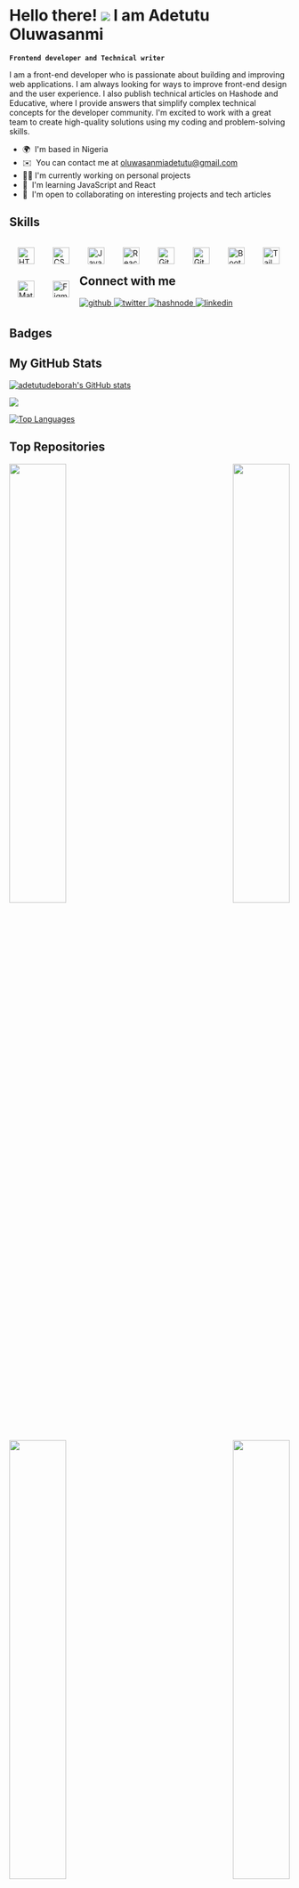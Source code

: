 # Hello there! ![](https://user-images.githubusercontent.com/18350557/176309783-0785949b-9127-417c-8b55-ab5a4333674e.gif) I am Adetutu Oluwasanmi

**`Frontend developer and Technical writer`**

I am a front-end developer who is passionate about building and improving web applications. I am always looking for ways to improve front-end design and the user experience. I also publish technical articles on Hashode and Educative, where I provide answers that simplify complex technical concepts for the developer community. I'm excited to work with a great team to create high-quality solutions using my coding and problem-solving skills.

* 🌍  I'm based in Nigeria
* ✉️  You can contact me at [oluwasanmiadetutu@gmail.com](mailto:oluwasanmiadetutu@gmail.com)
* 👩‍💻  I'm currently working on personal projects
* 🧠  I'm learning JavaScript and React
* 🤝  I'm open to collaborating on interesting projects and tech articles

## Skills

<p align="left">
<img align="left" alt="HTML" width="30px" style="padding:15px;" src="https://cdn.jsdelivr.net/gh/devicons/devicon/icons/html5/html5-plain.svg" />
<img align="left" alt="CSS" width="30px" style="padding:15px;" src="https://cdn.jsdelivr.net/gh/devicons/devicon/icons/css3/css3-plain.svg" />
<img align="left" alt="JavaScript" width="30px" style="padding:15px;" src="https://cdn.jsdelivr.net/gh/devicons/devicon/icons/javascript/javascript-plain.svg" />
<img align="left" alt="React" width="30px" style="padding:15px;" src="https://cdn.jsdelivr.net/gh/devicons/devicon/icons/react/react-original.svg" />
<img align="left" alt="Git" width="30px" style="padding:15px;" src="https://cdn.jsdelivr.net/gh/devicons/devicon/icons/git/git-original.svg" />
<img align="left" alt="GitHub" width="30px" style="padding:15px;" src="https://cdn.jsdelivr.net/gh/devicons/devicon/icons/github/github-original.svg" />
<img align="left" alt="Bootstrap" width="30px" style="padding:15px;" src="https://cdn.jsdelivr.net/gh/devicons/devicon/icons/bootstrap/bootstrap-plain.svg" />
<img align="left" alt="Tailwind" width="30px" style="padding:15px;" src="https://cdn.jsdelivr.net/gh/devicons/devicon/icons/tailwindcss/tailwindcss-plain.svg" />
<img align="left" alt="Material UI" width="30px" style="padding:15px;" src="https://cdn.jsdelivr.net/gh/devicons/devicon/icons/materialui/materialui-original.svg" />
<img align="left" alt="Figma" width="30px" style="padding:15px;" src="https://cdn.jsdelivr.net/gh/devicons/devicon/icons/figma/figma-original.svg" />      
</p>
<br />
<br />

## Connect with me  
<div align="left">
<a href="https://github.com/adetutudeborah" target="_blank">
<img src=https://img.shields.io/badge/github-%2324292e.svg?&style=for-the-badge&logo=github&logoColor=white alt=github style="margin-bottom: 5px;" />
</a>
<a href="https://twitter.com/adetutuoluwa2" target="_blank">
<img src=https://img.shields.io/badge/twitter-%2300acee.svg?&style=for-the-badge&logo=twitter&logoColor=white alt=twitter style="margin-bottom: 5px;" />
</a>
<a href="https://hashnode.com/@https://adetutu.hashnode.dev/" target="_blank">
<img src=https://img.shields.io/badge/hashnode-%232962FF.svg?&style=for-the-badge&logo=hashnode&logoColor=white alt=hashnode style="margin-bottom: 5px;" />
</a>
<a href="https://linkedin.com/in/https://www.linkedin.com/in/adetutu-oluwasanmi/" target="_blank">
<img src=https://img.shields.io/badge/linkedin-%231E77B5.svg?&style=for-the-badge&logo=linkedin&logoColor=white alt=linkedin style="margin-bottom: 5px;" />
</a>  
</div>

## Badges

## <b>My GitHub Stats</b>

<a href="http://www.github.com/adetutudeborah"><img src="https://github-readme-stats.vercel.app/api?username=adetutudeborah&show_icons=true&hide=&count_private=true&title_color=ffffff&text_color=ffffff&icon_color=ffffff&bg_color=0f172a&hide_border=true&show_icons=true" alt="adetutudeborah's GitHub stats" /></a>

<a href="http://www.github.com/adetutudeborah"><img src="https://github-readme-streak-stats.herokuapp.com/?user=adetutudeborah&stroke=ffffff&background=0f172a&ring=ffffff&fire=ffffff&currStreakNum=ffffff&currStreakLabel=ffffff&sideNums=ffffff&sideLabels=ffffff&dates=ffffff&hide_border=true" /></a>

<a href="https://github.com/adetutudeborah" align="left"><img src="https://github-readme-stats.vercel.app/api/top-langs/?username=adetutudeborah&langs_count=10&title_color=ffffff&text_color=ffffff&icon_color=ffffff&bg_color=0f172a&hide_border=true&locale=en&custom_title=Top%20%Languages" alt="Top Languages" /></a>

## <b>Top Repositories</b>

<div width="100%" align="center">
<a href="https://github.com/adetutudeborah/designo" align="left"><img align="left" width="45%" src="https://github-readme-stats.vercel.app/api/pin/?username=adetutudeborah&repo=designo&title_color=ffffff&text_color=ffffff&icon_color=ffffff&bg_color=0f172a&hide_border=true&locale=en" /></a>

<a href="https://github.com/adetutudeborah/weather-app" align="right"><img align="right" width="45%" src="https://github-readme-stats.vercel.app/api/pin/?username=adetutudeborah&repo=weather-app&title_color=ffffff&text_color=ffffff&icon_color=ffffff&bg_color=0f172a&hide_border=true&locale=en" /></a>
</div>
<br /><br /><br /><br /><br /><br />

<div width="100%" align="center">
<a href="https://github.com/adetutudeborah/job-listings-page" align="left"><img align="left" width="45%" src="https://github-readme-stats.vercel.app/api/pin/?username=adetutudeborah&repo=job-listings-page&title_color=ffffff&text_color=ffffff&icon_color=ffffff&bg_color=0f172a&hide_border=true&locale=en" /></a>

<a href="https://github.com/adetutudeborah/blackjack-game" align="right"><img align="right" width="45%" src="https://github-readme-stats.vercel.app/api/pin/?username=adetutudeborah&repo=blackjack-game&title_color=ffffff&text_color=ffffff&icon_color=ffffff&bg_color=0f172a&hide_border=true&locale=en" /></a>
</div>
